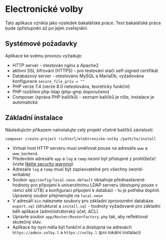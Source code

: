 Electronické volby
=================

Tato aplikace vznikla jako výsledek bakalářské práce. Text bakalářské práce bude zpřístupněn až po jejím zveřejnění.

Systémové požadavky
------------

Aplikace ke svému provozu vyžaduje:

- HTTP server - otestován nginx a Apache2
- aktivní SSL šifrování (HTTPS) - pro testování stačí self-signed certifikát
- Databázový server - otestováno MySQL a MariaDb, vyžadována konfigurace `secure_file_priv = ""`
- PHP verze 7.4 (verze 8.0 netestována, teoreticky funkční)
- PHP rozšíření php-ldap (php-gmp doporučeno)
- Composer (správa PHP balíčků) - seznam balíčků je níže, instalace je automatická



Základní instalace
------------

Následujícím příkazem nainstalujte celý projekt včetně balíčků závislostí:

	composer create-project richterl/elektronicke-volby /path/to/install
  
- Virtual host HTTP serveru musí směřovat pouze na adresáře `www` a `www_backend`.
- Především adresáře `app` a `log` a `temp` *nesmí* být přístupné z prohlížeče! (vizte [Nette security warning](https://nette.org/cs/security-warning))
- Adresáře `log` a `temp` musí být zapisovatelné pro všechny (world-writable)
- Soubor `app/config/local.neon.default` obsahuje přednastavené hodnoty pro připojení k univerzitnímu LDAP serveru (dostupný pouze v rámci sítě UTB) a konfiguraci připojení k databázi - tu je potřeba doplnit. Upravený soubor přejmenujte na `local.neon`
- V adresáři `bin` naleznete soubory pro základní zprovoznění databáze. `export.sql` (struktura) a `install.sql` - hodnoty vyžadované pro základní běh aplikace (administrátorský účet, ACL).
- Upravte soubor `app/Router/RouterFactory.php` tak, aby reflektoval skutečný stav.
- Aplikace by nyní měla být funkční a dostupná na adresách `https://admin.volby.l` a `https://volby.l` (pro lokální instalaci)
